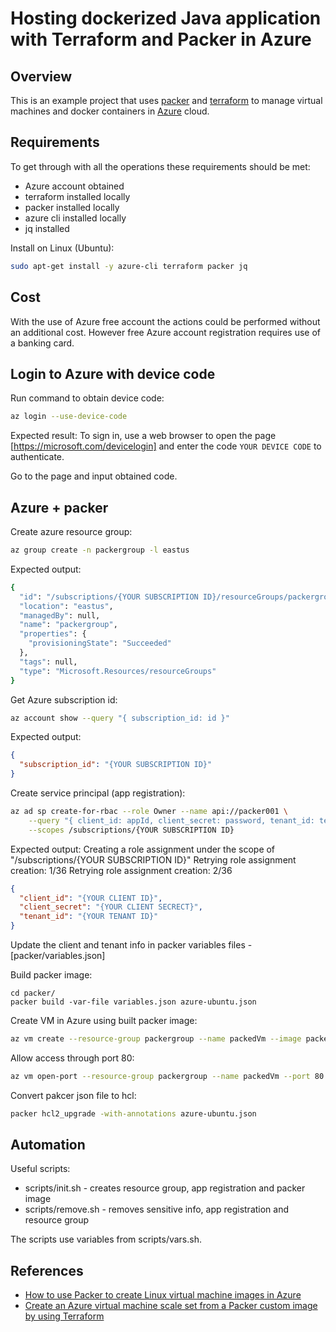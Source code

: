 # Hosting dockerized Java application with Terraform and Packer in Azure

## Overview

This is an example project that uses [packer](https://www.packer.io/) and [terraform](https://www.terraform.io/) to manage virtual machines and docker containers in [Azure](https://portal.azure.com/) cloud.

## Requirements

To get through with all the operations these requirements should be met:

* Azure account obtained
* terraform installed locally
* packer installed locally
* azure cli installed locally
* jq installed

Install on Linux (Ubuntu):

```bash
sudo apt-get install -y azure-cli terraform packer jq
```

## Cost

With the use of Azure free account the actions could be performed without an additional cost. However free Azure account registration requires use of a banking card.

## Login to Azure with device code

Run command to obtain device code:

```bash
az login --use-device-code
```

Expected result:
To sign in, use a web browser to open the page [https://microsoft.com/devicelogin] and enter the code `YOUR DEVICE CODE` to authenticate.

Go to the page and input obtained code.

## Azure + packer

Create azure resource group:

```bash
az group create -n packergroup -l eastus
```

Expected output:

```bash
{
  "id": "/subscriptions/{YOUR SUBSCRIPTION ID}/resourceGroups/packergroup",
  "location": "eastus",
  "managedBy": null,
  "name": "packergroup",
  "properties": {
    "provisioningState": "Succeeded"
  },
  "tags": null,
  "type": "Microsoft.Resources/resourceGroups"
}
```

Get Azure subscription id:

```bash
az account show --query "{ subscription_id: id }"
```

Expected output:

```json
{
  "subscription_id": "{YOUR SUBSCRIPTION ID}"
}
```

Create service principal (app registration):

```bash
az ad sp create-for-rbac --role Owner --name api://packer001 \
    --query "{ client_id: appId, client_secret: password, tenant_id: tenant }" \
    --scopes /subscriptions/{YOUR SUBSCRIPTION ID}
```

Expected output:
Creating a role assignment under the scope of "/subscriptions/{YOUR SUBSCRIPTION ID}"
  Retrying role assignment creation: 1/36
  Retrying role assignment creation: 2/36

```json
{
  "client_id": "{YOUR CLIENT ID}",    
  "client_secret": "{YOUR CLIENT SECRECT}",
  "tenant_id": "{YOUR TENANT ID}"     
}
```

Update the client and tenant info in packer variables files - [packer/variables.json]

Build packer image:

```packer
cd packer/
packer build -var-file variables.json azure-ubuntu.json
```

Create VM in Azure using built packer image:

```bash
az vm create --resource-group packergroup --name packedVm --image packerimage --public-ip-sku Standard --admin-username packerazuser --generate-ssh-keys
```

Allow access through port 80:

```bash
az vm open-port --resource-group packergroup --name packedVm --port 80
```

Convert pakcer json file to hcl:

```bash
packer hcl2_upgrade -with-annotations azure-ubuntu.json
```

## Automation

Useful scripts:

* scripts/init.sh - creates resource group, app registration and packer image
* scripts/remove.sh - removes sensitive info, app registration and resource group

The scripts use variables from scripts/vars.sh.

## References

* [How to use Packer to create Linux virtual machine images in Azure](https://docs.microsoft.com/en-us/azure/virtual-machines/linux/build-image-with-packer)
* [Create an Azure virtual machine scale set from a Packer custom image by using Terraform](https://docs.microsoft.com/en-us/azure/developer/terraform/create-vm-scaleset-network-disks-using-packer-hcl)
